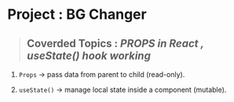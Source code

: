 # Project : BG Changer

> ## Coverded Topics : _PROPS in React , useState() hook working_

1. ``Props`` → pass data from parent to child (read-only).

2. ```useState()``` → manage local state inside a component (mutable).
